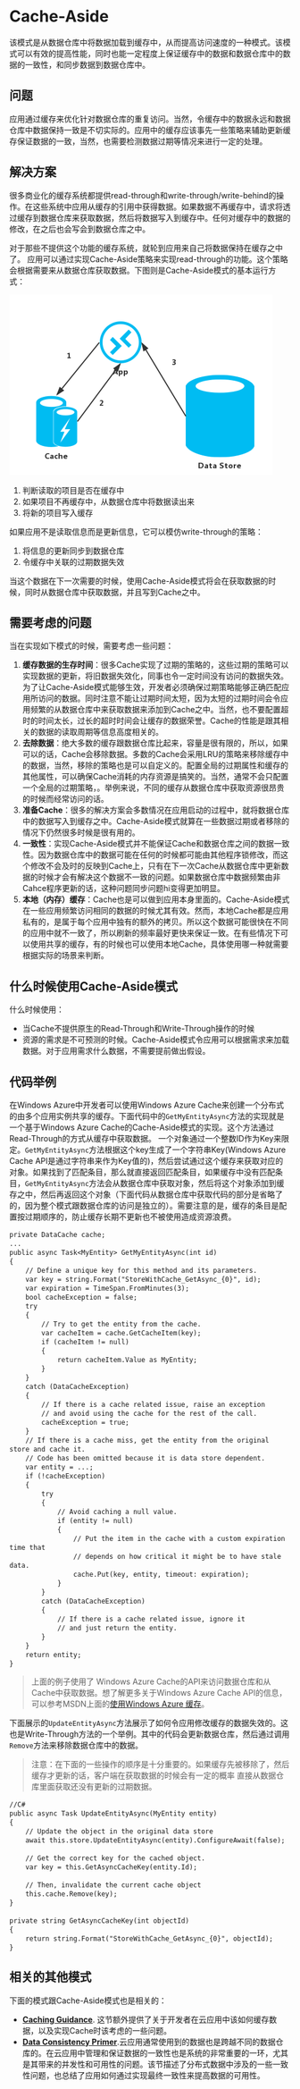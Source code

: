 # Cache-Aside
该模式是从数据仓库中将数据加载到缓存中，从而提高访问速度的一种模式。该模式可以有效的提高性能，同时也能一定程度上保证缓存中的数据和数据仓库中的数据的一致性，和同步数据到数据仓库中。

## 问题

应用通过缓存来优化针对数据仓库的重复访问。当然，令缓存中的数据永远和数据仓库中数据保持一致是不切实际的。应用中的缓存应该事先一些策略来辅助更新缓存保证数据的一致，当然，也需要检测数据过期等情况来进行一定的处理。

## 解决方案

很多商业化的缓存系统都提供read-through和write-through/write-behind的操作。在这些系统中应用从缓存的引用中获得数据。如果数据不再缓存中，请求将透过缓存到数据仓库来获取数据，然后将数据写入到缓存中。任何对缓存中的数据的修改，在之后也会写会到数据仓库之中。

对于那些不提供这个功能的缓存系统，就轮到应用来自己将数据保持在缓存之中了。
应用可以通过实现Cache-Aside策略来实现read-through的功能。这个策略会根据需要来从数据仓库获取数据。下图则是Cache-Aside模式的基本运行方式：

![](cache-aside-pattern.png)

1. 判断读取的项目是否在缓存中
2. 如果项目不再缓存中，从数据仓库中将数据读出来
3. 将新的项目写入缓存

如果应用不是读取信息而是更新信息，它可以模仿write-through的策略：

1. 将信息的更新同步到数据仓库
2. 令缓存中关联的过期数据失效

当这个数据在下一次需要的时候，使用Cache-Aside模式将会在获取数据的时候，同时从数据仓库中获取数据，并且写到Cache之中。

## 需要考虑的问题

当在实现如下模式的时候，需要考虑一些问题：

1. **缓存数据的生存时间**：很多Cache实现了过期的策略的，这些过期的策略可以实现数据的更新，将旧数据失效化，同事也令一定时间没有访问的数据失效。为了让Cache-Aside模式能够生效，开发者必须确保过期策略能够正确匹配应用所访问的数据。同时注意不能让过期时间太短，因为太短的过期时间会令应用频繁的从数据仓库中来获取数据来添加到Cache之中。当然，也不要配置超时的时间太长，过长的超时时间会让缓存的数据荣誉。Cache的性能是跟其相关的数据的读取周期等信息高度相关的。
2. **去除数据**：绝大多数的缓存跟数据仓库比起来，容量是很有限的，所以，如果可以的话，Cache会移除数据。多数的Cache会采用LRU的策略来移除缓存中的数据，当然，移除的策略也是可以自定义的。配置全局的过期属性和缓存的其他属性，可以确保Cache消耗的内存资源是搞笑的。当然，通常不会只配置一个全局的过期策略，。举例来说，不同的缓存从数据仓库中获取资源很昂贵的时候而经常访问的话。
3. **准备Cache**：很多的解决方案会多数情况在应用启动的过程中，就将数据仓库中的数据写入到缓存之中。Cache-Aside模式就算在一些数据过期或者移除的情况下仍然很多时候是很有用的。
4. **一致性**：实现Cache-Aside模式并不能保证Cache和数据仓库之间的数据一致性。因为数据仓库中的数据可能在任何的时候都可能由其他程序锁修改，而这个修改不会及时的反映到Cache上，只有在下一次Cache从数据仓库中更新数据的时候才会有解决这个数据不一致的问题。如果数据仓库中数据频繁由非Cahce程序更新的话，这种问题同步问题hi变得更加明显。
5. **本地（内存）缓存**：Cache也是可以做到应用本身里面的。Cache-Aside模式在一些应用频繁访问相同的数据的时候尤其有效。然而，本地Cache都是应用私有的，是属于每个应用中独有的额外的拷贝。所以这个数据可能很快在不同的应用中就不一致了，所以刷新的频率最好更快来保证一致。在有些情况下可以使用共享的缓存，有的时候也可以使用本地Cache，具体使用哪一种就需要根据实际的场景来判断。

## 什么时候使用Cache-Aside模式

什么时候使用：

* 当Cache不提供原生的Read-Through和Write-Through操作的时候
* 资源的需求是不可预测的时候。Cache-Aside模式令应用可以根据需求来加载数据。对于应用需求什么数据，不需要提前做出假设。

## 代码举例

在Windows Azure中开发者可以使用Windows Azure Cache来创建一个分布式的由多个应用实例共享的缓存。下面代码中的`GetMyEntityAsync`方法的实现就是一个基于Windows Azure Cache的Cache-Aside模式的实现。这个方法通过Read-Through的方式从缓存中获取数据。
一个对象通过一个整数ID作为Key来限定。`GetMyEntityAsync`方法根据这个key生成了一个字符串Key(Windows Azure Cache API是通过字符串来作为Key值的)，然后尝试通过这个缓存来获取对应的对象。如果找到了匹配条目，那么就直接返回匹配条目，如果缓存中没有匹配条目，`GetMyEntityAsync`方法会从数据仓库中获取对象，然后将这个对象添加到缓存之中，然后再返回这个对象（下面代码从数据仓库中获取代码的部分是省略了的，因为整个模式跟数据仓库的访问是独立的）。需要注意的是，缓存的条目是配置按过期顺序的，防止缓存长期不更新也不被使用造成资源浪费。

```
private DataCache cache;
...
public async Task<MyEntity> GetMyEntityAsync(int id)
{
    // Define a unique key for this method and its parameters.
    var key = string.Format("StoreWithCache_GetAsync_{0}", id);
    var expiration = TimeSpan.FromMinutes(3);
    bool cacheException = false;
    try
    {
        // Try to get the entity from the cache.
        var cacheItem = cache.GetCacheItem(key);
        if (cacheItem != null)
        {
            return cacheItem.Value as MyEntity;
        }
    }
    catch (DataCacheException)
    {
        // If there is a cache related issue, raise an exception
        // and avoid using the cache for the rest of the call.
        cacheException = true;
    }
    // If there is a cache miss, get the entity from the original store and cache it.
    // Code has been omitted because it is data store dependent.
    var entity = ...;
    if (!cacheException)
    {
        try
        {
            // Avoid caching a null value.
            if (entity != null)
            {
                // Put the item in the cache with a custom expiration time that
                // depends on how critical it might be to have stale data.
                cache.Put(key, entity, timeout: expiration);
            }
        }
        catch (DataCacheException)
        {
            // If there is a cache related issue, ignore it
            // and just return the entity.
        }
    }
    return entity;
}
```

> 上面的例子使用了 Windows Azure Cache的API来访问数据仓库和从Cache中获取数据。想了解更多关于Windows Azure Cache API的信息，可以参考MSDN上面的[使用Windows Azure 缓存](http://msdn.microsoft.com/library/windowsazure/hh914165.aspx)。

下面展示的`UpdateEntityAsync`方法展示了如何令应用修改缓存的数据失效的。这也是Write-Through方法的一个举例。其中的代码会更新数据仓库，然后通过调用`Remove`方法来移除数据仓库中的数据。

> 注意：在下面的一些操作的顺序是十分重要的。如果缓存先被移除了，然后缓存才更新的话，客户端在获取数据的时候会有一定的概率
直接从数据仓库里面获取还没有更新的过期数据。

```
//C# 
public async Task UpdateEntityAsync(MyEntity entity) 
{  
    // Update the object in the original data store  
    await this.store.UpdateEntityAsync(entity).ConfigureAwait(false);  
    
    // Get the correct key for the cached object.  
    var key = this.GetAsyncCacheKey(entity.Id);  
    
    // Then, invalidate the current cache object  
    this.cache.Remove(key); 
} 

private string GetAsyncCacheKey(int objectId) 
{  
    return string.Format("StoreWithCache_GetAsync_{0}", objectId); 
}

```

## 相关的其他模式

下面的模式跟Cache-Aside模式也是相关的：

* **[Caching Guidance](../Caching-Guidance/caching-guidance.md)**. 这节额外提供了关于开发者在云应用中该如何缓存数据，以及实现Cache时该考虑的一些问题。
* **[Data Consistency Primer](../Data-Consistency-Primer/data-consistency-primer.md)**.云应用通常使用到的数据也是跨越不同的数据仓库的。在云应用中管理和保证数据的一致性也是系统的非常重要的一环，尤其是其带来的并发性和可用性的问题。该节描述了分布式数据中涉及的一些一致性问题，也总结了应用如何通过实现最终一致性来提高数据的可用性。